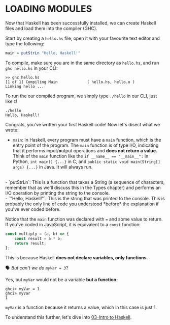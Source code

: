 <head>
    <base href="https://ibnaleem.github.io/Haskell-Simplified/Introduction/" />
</head>

# LOADING MODULES
Now that Haskell has been successfully installed, we can create Haskell files and load them into the compiler (GHC).

Start by creating a `hello.hs` file, open it with your favourite text editor and type the following:

```haskell
main = putStrLn "Hello, Haskell!"
```

To compile, make sure you are in the same directory as `hello.hs`, and run `ghc hello.hs` in your CLI:
```
>> ghc hello.hs
[1 of 1] Compiling Main             ( hello.hs, hello.o )
Linking hello ...
```

To run the our compiled program, we simply type `./hello` in our CLI, just like `C`!

```
./hello 
Hello, Haskell!
```

Congrats, you've written your first Haskell code! Now let's disect what we wrote:

- `main`: In Haskell, every program must have a `main` function, which is the entry point of the program. The `main` function is of type I/O, indicating that it performs **i**nput/**o**utput operations and **does not return a value.** Think of the `main` function like the `if __name__ == "__main__":` in Python, `int main() {...}` in C, and `public static void main(String[] args) {...}` in Java. It will always run.
<br>
- `putStrLn`: This is a function that takes a String (a sequence of characters, remember that as we'll discuss this in the Types chapter) and performs an I/O operation by printing the string to the console.
<br>
- `"Hello, Haskell!"`: This is the string that was printed to the console. This is probably the only line of code you understood *before* the explanation if you've ever coded before.

Notice that the `main` function was declared with `=` and some value to return. If you've coded in JavaScript, it is equivalent to a `const` function:

```javascript
const multiply = (a, b) => {
    const result = a * b;
    return result;
};
```

This is because Haskell **does not declare variables, only functions.** 

🗣️ *But can't we do `myVar = 3`*?

Yes, but `myVar` would not be a variable **but a function:**
```
ghci> myVar = 1
ghci> myVar
1
```
`myVar` is a function because it returns a value, which in this case is just 1. 

To understand this further, let's dive into [03-Intro to Haskell](./03-Intro%20to%20Haskell).
